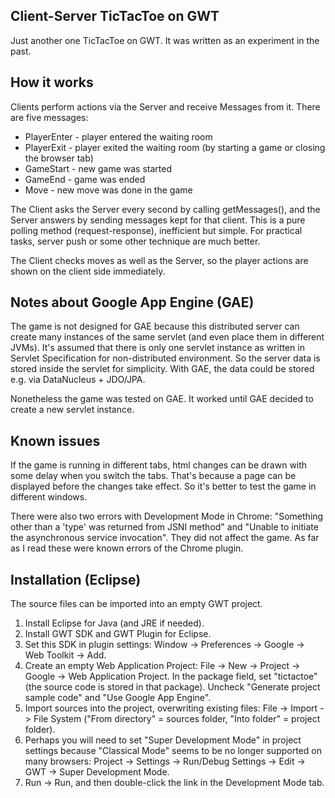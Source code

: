 Client-Server TicTacToe on GWT
------------------------------

Just another one TicTacToe on GWT. It was written as an experiment in the past.


How it works
------------

Clients perform actions via the Server and receive Messages from it. There are 
five messages:
- PlayerEnter - player entered the waiting room
- PlayerExit - player exited the waiting room (by starting a game or closing the browser tab)
- GameStart - new game was started
- GameEnd - game was ended
- Move - new move was done in the game

The Client asks the Server every second by calling getMessages(), and the Server
answers by sending messages kept for that client. This is a pure polling method 
(request-response), inefficient but simple. For practical tasks, server push or 
some other technique are much better.

The Client checks moves as well as the Server, so the player actions are shown 
on the client side immediately.


Notes about Google App Engine (GAE)
-----------------------------------

The game is not designed for GAE because this distributed server can create 
many instances of the same servlet (and even place them in different JVMs). 
It's assumed that there is only one servlet instance as written in Servlet 
Specification for non-distributed environment. So the server data is stored 
inside the servlet for simplicity. With GAE, the data could be stored e.g. 
via DataNucleus + JDO/JPA.

Nonetheless the game was tested on GAE. It worked until GAE decided to create 
a new servlet instance.


Known issues
------------

If the game is running in different tabs, html changes can be drawn with some 
delay when you switch the tabs. That's because a page can be displayed before 
the changes take effect. So it's better to test the game in different windows.

There were also two errors with Development Mode in Chrome: "Something other 
than a 'type' was returned from JSNI method" and "Unable to initiate the 
asynchronous service invocation". They did not affect the game. As far as 
I read these were known errors of the Chrome plugin.


Installation (Eclipse)
----------------------

The source files can be imported into an empty GWT project.

1. Install Eclipse for Java (and JRE if needed).
2. Install GWT SDK and GWT Plugin for Eclipse.
3. Set this SDK in plugin settings:
   Window -> Preferences -> Google -> Web Toolkit -> Add.
4. Create an empty Web Application Project:
   File -> New -> Project -> Google -> Web Application Project.
   In the package field, set "tictactoe" (the source code is stored in that package).
   Uncheck "Generate project sample code" and "Use Google App Engine".
5. Import sources into the project, overwriting existing files:
   File -> Import -> File System ("From directory" = sources folder, 
   "Into folder" = project folder).
6. Perhaps you will need to set "Super Development Mode" in project settings
   because "Classical Mode" seems to be no longer supported on many browsers:
   Project -> Settings -> Run/Debug Settings -> Edit -> GWT -> Super Development Mode.
7. Run -> Run, and then double-click the link in the Development Mode tab.
